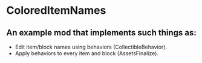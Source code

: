 # ColoredItemNames

## An example mod that implements such things as:

* Edit item/block names using behaviors (CollectibleBehavior).
* Apply behaviors to every item and block (AssetsFinalize).
